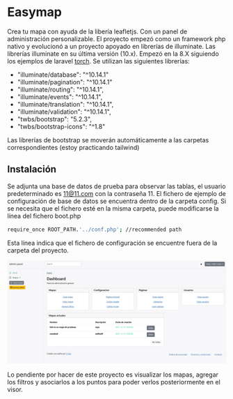 # Easymap
Crea tu mapa con ayuda de la libería leafletjs.
Con un panel de administración personalizable.
El proyecto empezó como un framework php nativo y evolucionó a un proyecto apoyado en librerías de illuminate.
Las librerías illuminate en su última versión (10.x). Empezó en la 8.X siguiendo los ejemplos de laravel [torch](https://github.com/mattstauffer/Torch/tree/master).
Se utilizan las siguientes librerías:
- "illuminate/database": "^10.14.1"
- "illuminate/pagination": "^10.14.1"
- "illuminate/routing": "^10.14.1",
- "illuminate/events": "^10.14.1",
- "illuminate/translation": "^10.14.1",
- "illuminate/validation": "^10.14.1",
- "twbs/bootstrap": "5.2.3",
- "twbs/bootstrap-icons": "^1.8"

Las librerías de bootstrap se moverán automáticamente a las carpetas correspondientes (estoy practicando tailwind)

## Instalación
Se adjunta una base de datos de prueba para observar las tablas, el usuario predeterminado es 11@11.com con la contraseña 11.
El fichero de ejemplo de configuración de base de datos se encuentra dentro de la carpeta config.
Si se necesita que el fichero esté en la misma carpeta, puede modificarse la línea del fichero boot.php 
```sh
require_once ROOT_PATH.'../conf.php'; //recommended path
```
Esta línea indica que el fichero de configuración se encuentre fuera de la carpeta del proyecto. 

![Panel de administración](dashboard.jpg "Panel de administración")

Lo pendiente por hacer de este proyecto es visualizar los mapas, agregar los filtros y asociarlos a los puntos para poder verlos posteriormente en el visor.